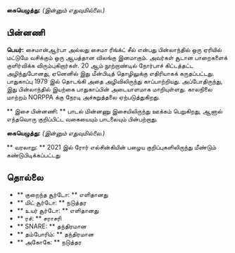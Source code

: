 **கையெழுத்து:** *(இன்னும் எதுவுமில்லை.)*

## பின்னணி

**பெயர்:** சைமான்ஆர்பா அல்லது சைமா ரிங்க்ட் சீல் என்பது பின்லாந்தில் ஒரு ஏரியில்
மட்டுமே வசிக்கும் ஒரு ஆபத்தான விலங்கு இனமாகும். அவர்கள் சூடான பாறைகளைக்
குளிர்விக்க விரும்புகிறார்கள். 20 ஆம் நூற்றாண்டில் நோர்பாச் கிட்டத்தட்ட
அழிந்துபோனது, ஏனெனில் இது மீன்பிடித் தொழிலுக்கு எதிரியாகக் கருதப்பட்டது.
பாதுகாப்பு 1979 இல் தொடங்கி அதை அழிவிலிருந்து காப்பாற்றியது. அப்போதிருந்து, இது
பின்லாந்தில் இயற்கை பாதுகாப்பின் அடையாளமாக மாறியுள்ளது. காலநிலை மாற்றம் NORPPA
க்கு நேரடி அச்சுறுத்தலை ஏற்படுத்துகிறது.

** இசை பின்னணி: ** பாடல் மின்னணு இசையிலிருந்து ஊக்கம் பெறுகிறது, ஆனால் எந்தவொரு
குறிப்பிட்ட வகையையும் பாடலையும் பின்பற்றாது.

**கையெழுத்து:** *(இன்னும் எதுவுமில்லை.)*

** வரலாறு: ** 2021 இல் ரோர் எல்சின்கியின் பழைய குறிப்புகளிலிருந்து மீண்டும்
கண்டுபிடிக்கப்பட்டது

## தொல்லை

* ** குறைந்த சூர்டோ: ** எளிதானது
* ** மிட் சூர்டோ: ** நடுத்தர
* ** உயர் சூர்டோ: ** எளிதானது
* ** ரச்: ** சராசரி
* ** SNARE: ** தந்திரமான
* ** தம்போரிம்: ** தந்திரமான
* ** அகோகே: ** நடுத்தர
